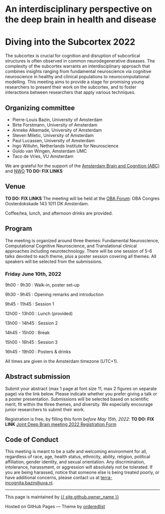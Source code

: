 # <a name="home"></a>An interdisciplinary perspective on the deep brain in health and disease
# Diving into the Subcortex 2022

The subcortex is crucial for cognition and disruption of subcortical structures is often observed in common neurodegenerative diseases. The complexity of the subcortex warrants an interdisciplinary approach that combines insights ranging from fundamental neuroscience via cognitive neuroscience in healthy and clinical populations to neurocomputational modelling. This meeting aims to provide a stage for promising young researchers to present their work on the subcortex, and to foster interactions between researchers that apply various techniques.

## <a names="orga"></a>Organizing committee

- Pierre-Louis Bazin, University of Amsterdam
- Birte Forstmann, University of Amsterdam
- Anneke Alkemade, University of Amsterdam
- Steven Miletic, University of Amsterdam
- Paul Lucassen, University of Amsterdam
- Ingo Willuhn, Netherlands Institute for Neuroscience
- Guido van Wingen, Amsterdam UMC
- Taco de Vries, VU Amsterdam

We are grateful for the support of the [Amsterdam Brain and Cognition (ABC)](https://abc.uva.nl/) and [NWO](link) 
**TO DO: FIX LINKS**

## Venue
**TO DO: FIX LINKS**
The meeting will be held at the [OBA Forum](https://www.obacongres.nl/forum): OBA Congres Oosterdokskade 143 1011 DK Amsterdam.

Coffee/tea, lunch, and afternoon drinks are provided.


## <a name="program"></a>Program
The meeting is organized around three themes: Fundamental Neuroscience, Computational Cognitive Neuroscience, and Translational clinical approaches including neurotechnology. There will be one session of 5-6 talks devoted to each theme, plus a poster session covering all themes. All speakers will be selected from the submissions.

### Friday June 10th, 2022

9h00 - 9h30
: Walk-in, poster set-up

9h30 - 9h45
: Opening remarks and introduction

9h45 - 11h45 
: Session 1

12h00 - 13h00
: Lunch (provided)

13h00 - 14h45 
: Session 2

14h45 - 15h00
: Break

15h00 - 16h45 
: Session 3

16h45 - 19h00
: Posters & drinks

All times are given in the Amsterdam timezone (UTC+1).


## <a name="register"></a>Abstract submission
Submit your abstract (max 1 page at font size 11, max 2 figures on separate page) via the link below. Please indicate whether you prefer giving a talk or a poster presentation. Submissions will be selected based on scientific merit, fit within the three themes, and diversity. We especially encourage junior researchers to submit their work.

Registration is free, by filling this form *before May 15th, 2022*:
**TO DO: FIX LINK**
[Joint Deep Brain meeting 2022 Registration Form](https://forms.gle/idtmWUYxVJ5LYDaKA)



## <a name="code"></a>Code of Conduct

This meeting is meant to be a safe and welcoming environment for all, regardless of race, age, health status, ethnicity, ability, religion, political affiliation, gender identity, and sexual orientation.
Any discrimination, intolerance, harassment, or aggression will absolutely not be tolerated. 
If you are being harassed, notice that someone else is being treated poorly, or have additional concerns, please contact us at <terra-incognita.bazin@uva.nl>. 

---
 This page is maintained by <a href="{{ site.github.owner_url }}">{{ site.github.owner_name }}</a>
 
 Hosted on GitHub Pages &mdash; Theme by <a href="https://github.com/orderedlist">orderedlist</a>
